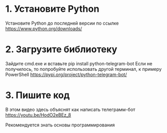 # 1. Установите Python
Установите Python до последней версии по ссылке https://www.python.org/downloads/
# 2. Загрузите библиотеку
Зайдите cmd.exe и вставьте pip install python-telegram-bot
Если не получилось, то попробуйте использовать другой терминал, к примеру PowerShell
https://pypi.org/project/python-telegram-bot/
# 3. Пишите код
В этом видео здесь объяснят как написать телеграмм-бот
https://youtu.be/HodO2eBEz_8

Рекомендуется знать основы программирования